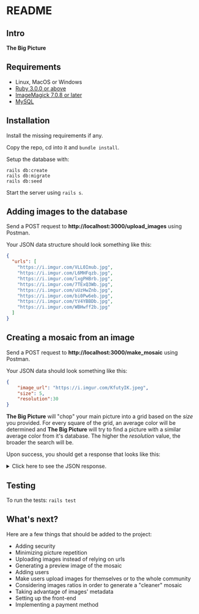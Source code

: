 # README

## Intro

**The Big Picture** 

## Requirements

* Linux, MacOS or Windows
* [Ruby 3.0.0 or above](https://www.ruby-lang.org/en/downloads/)
* [ImageMagick 7.0.8 or later](https://imagemagick.org/script/download.php)
* [MySQL](https://www.mysql.com/downloads/)

## Installation

Install the missing requirements if any.

Copy the repo, cd into it and ```bundle install```.

Setup the database with:

```
rails db:create
rails db:migrate
rails db:seed
```

Start the server using ```rails s```.

## Adding images to the database

Send a POST request to **http://localhost:3000/upload_images** using Postman.

Your JSON data structure should look something like this:

```json
{
  "urls": [
    "https://i.imgur.com/VLL0Imub.jpg",
    "https://i.imgur.com/L6MHFqzb.jpg",
    "https://i.imgur.com/lxgPHBrb.jpg",
    "https://i.imgur.com/7TExQ3Wb.jpg",
    "https://i.imgur.com/uUzHwZnb.jpg",
    "https://i.imgur.com/bi0Pw6eb.jpg",
    "https://i.imgur.com/tV4YBBDb.jpg",
    "https://i.imgur.com/WBHwff2b.jpg"
  ]
}
```

## Creating a mosaic from an image

Send a POST request to **http://localhost:3000/make_mosaic** using Postman.

Your JSON data should look something like this:

```json
{
    "image_url": "https://i.imgur.com/KfutyIK.jpeg",
    "size": 5,
    "resolution":30
}
```

**The Big Picture** will "chop" your main picture into a grid based on the _size_ you provided. For every square of the grid, an average color will be determined and **The Big Picture** will try to find a picture with a similar average color from it's database. The higher the _resolution_ value, the broader the search will be.

Upon success, you should get a response that looks like this:

<details>
  <summary>Click here to see the JSON response.</summary>

```json
{
    "status": "ok",
    "data": [
        {
            "picture_id": 54,
            "x": 0,
            "y": 0
        },
        {
            "picture_id": 8,
            "x": 0,
            "y": 1
        },
        {
            "picture_id": 10,
            "x": 0,
            "y": 2
        },
        {
            "picture_id": 3,
            "x": 1,
            "y": 0
        },
        {
            "picture_id": 19,
            "x": 1,
            "y": 1
        },
        {
            "picture_id": 28,
            "x": 1,
            "y": 2
        },
        {
            "picture_id": 23,
            "x": 2,
            "y": 0
        },
        {
            "picture_id": 38,
            "x": 2,
            "y": 1
        },
        {
            "picture_id": 10,
            "x": 2,
            "y": 2
        },
        {
            "picture_id": 23,
            "x": 3,
            "y": 0
        },
        {
            "picture_id": 8,
            "x": 3,
            "y": 1
        },
        {
            "picture_id": 3,
            "x": 3,
            "y": 2
        },
        {
            "picture_id": 3,
            "x": 4,
            "y": 0
        },
        {
            "picture_id": 3,
            "x": 4,
            "y": 1
        },
        {
            "picture_id": 19,
            "x": 4,
            "y": 2
        },
        {
            "picture_id": 10,
            "x": 5,
            "y": 0
        },
        {
            "picture_id": 8,
            "x": 5,
            "y": 1
        },
        {
            "picture_id": 28,
            "x": 5,
            "y": 2
        }
    ]
}
```
</details>

## Testing

To run the tests: ```rails test```

## What's next?
Here are a few things that should be added to the project:
* Adding security
* Minimizing picture repetition 
* Uploading images instead of relying on urls
* Generating a preview image of the mosaic
* Adding users
* Make users upload images for themselves or to the whole community
* Considering images ratios in order to generate a "cleaner" mosaic
* Taking advantage of images' metadata
* Setting up the front-end
* Implementing a payment method

